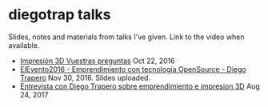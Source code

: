 # diegotrap talks

Slides, notes and materials from talks I've given. Link to the video when available.

* [Impresión 3D Vuestras preguntas](https://www.youtube.com/watch?v=WK2cn9wzFOo) Oct 22, 2016
* [ElEvento2016 - Emprendimiento con tecnología OpenSource - Diego Trapero](https://www.youtube.com/watch?v=na3fFX-Y_FQ) Nov 30, 2016. Slides uploaded.
* [Entrevista con Diego Trapero sobre emprendimiento e impresion 3D](https://www.youtube.com/watch?v=DmZMgKi3r1Y) Aug 24, 2017
